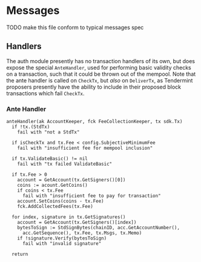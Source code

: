# Messages

TODO make this file conform to typical messages spec

## Handlers

The auth module presently has no transaction handlers of its own, but does expose
the special `AnteHandler`, used for performing basic validity checks on a transaction,
such that it could be thrown out of the mempool. Note that the ante handler is called on
`CheckTx`, but *also* on `DeliverTx`, as Tendermint proposers presently have the ability
to include in their proposed block transactions which fail `CheckTx`.

### Ante Handler

```golang
anteHandler(ak AccountKeeper, fck FeeCollectionKeeper, tx sdk.Tx)
  if !tx.(StdTx)
    fail with "not a StdTx"

  if isCheckTx and tx.Fee < config.SubjectiveMinimumFee
    fail with "insufficient fee for mempool inclusion"

  if tx.ValidateBasic() != nil
    fail with "tx failed ValidateBasic"

  if tx.Fee > 0
    account = GetAccount(tx.GetSigners()[0])
    coins := acount.GetCoins()
    if coins < tx.Fee
      fail with "insufficient fee to pay for transaction"
    account.SetCoins(coins - tx.Fee)
    fck.AddCollectedFees(tx.Fee)

  for index, signature in tx.GetSignatures()
    account = GetAccount(tx.GetSigners()[index])
    bytesToSign := StdSignBytes(chainID, acc.GetAccountNumber(),
      acc.GetSequence(), tx.Fee, tx.Msgs, tx.Memo)
    if !signature.Verify(bytesToSign)
      fail with "invalid signature"

  return
```
